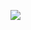 [![](https://sija.pl/media/pages/photography/furry-friends/87077c4708-1549908247/img-3737-1920x.jpg)](https://sija.pl/en/about)
